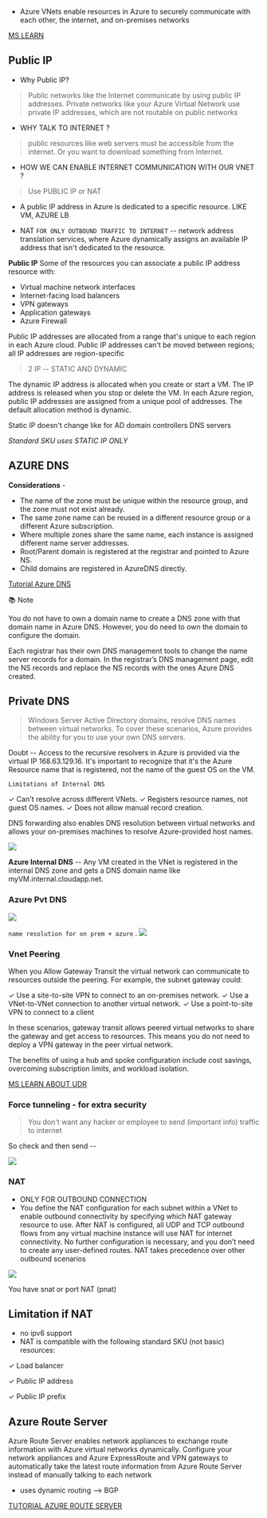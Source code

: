 - Azure VNets enable resources in Azure to securely communicate with each other, the internet, and on-premises networks

[MS LEARN](https://docs.microsoft.com/en-us/learn/modules/introduction-to-azure-virtual-networks/2-explore-azure-virtual-networks)

## Public IP

- Why Public IP?
> Public networks like the Internet communicate by using public IP addresses. Private networks like your Azure Virtual Network use private IP addresses, which are not routable on public networks

- WHY TALK TO INTERNET ? 
> public resources like web servers must be accessible from the internet.
Or you want to download something from Internet.

- HOW WE CAN ENABLE INTERNET COMMUNICATION WITH OUR VNET ?
> Use PUBLIC IP or NAT 

- A public IP address in Azure is dedicated to a specific resource. LIKE VM, AZURE LB 

- NAT `FOR ONLY OUTBOUND TRAFFIC TO INTERNET` -- network address translation services, where Azure dynamically assigns an available IP address that isn't dedicated to the resource.

**Public IP** 
Some of the resources you can associate a public IP address resource with:

- Virtual machine network interfaces
- Internet-facing load balancers
- VPN gateways
- Application gateways
- Azure Firewall

Public IP addresses are allocated from a range that's unique to each region in each Azure cloud. Public IP addresses can't be moved between regions; all IP addresses are region-specific



> 2 IP -- STATIC AND DYNAMIC

The dynamic IP address is allocated when you create or start a VM. The IP address is released when you stop or delete the VM. In each Azure region, public IP addresses are assigned from a unique pool of addresses. The default allocation method is dynamic.

Static IP doesn't change like for AD domain  controllers DNS servers 

*Standard SKU uses STATIC IP ONLY*

## AZURE DNS

**Considerations** - 
- The name of the zone must be unique within the resource group, and the zone must not exist already.
- The same zone name can be reused in a different resource group or a different Azure subscription.
- Where multiple zones share the same name, each instance is assigned different name server addresses.
- Root/Parent domain is registered at the registrar and pointed to Azure NS.
- Child domains are registered in AzureDNS directly.

[Tutorial Azure DNS](https://docs.microsoft.com/en-us/azure/dns/dns-delegate-domain-azure-dns)
 
📚 Note

You do not have to own a domain name to create a DNS zone with that domain name in Azure DNS. However, you do need to own the domain to configure the domain.

Each registrar has their own DNS management tools to change the name server records for a domain. In the registrar’s DNS management page, edit the NS records and replace the NS records with the ones Azure DNS created.

## Private DNS 

> Windows Server Active Directory domains, resolve DNS names between virtual networks. To cover these scenarios, Azure provides the ability for you to use your own DNS servers.

Doubt -- Access to the recursive resolvers in Azure is provided via the virtual IP 168.63.129.16.
 It's important to recognize that it's the Azure Resource name that is registered, not the name of the guest OS on the VM.

`Limitations of Internal DNS`

✓ Can't resolve across different VNets.
✓ Registers resource names, not guest OS names.
✓ Does not allow manual record creation.


DNS forwarding also enables DNS resolution between virtual networks and allows your on-premises machines to resolve Azure-provided host names.

![](https://docs.microsoft.com/en-us/learn/wwl-azure/introduction-to-azure-virtual-networks/media/inter-vnet-dns-812cc9a7.png)

**Azure Internal DNS** -- Any VM created in the VNet is registered in the internal DNS zone and gets a DNS domain name like myVM.internal.cloudapp.net.

### Azure Pvt DNS 

![](https://docs.microsoft.com/en-us/learn/wwl-azure/introduction-to-azure-virtual-networks/media/dns-zones-d964f066.png)

`name resolution for on prem + azure`
.
![](https://docs.microsoft.com/en-us/learn/wwl-azure/introduction-to-azure-virtual-networks/media/external-dns-fwd-7c81c29f.png)


### Vnet Peering 

When you Allow Gateway Transit the virtual network can communicate to resources outside the peering. For example, the subnet gateway could:

✓ Use a site-to-site VPN to connect to an on-premises network.
✓ Use a VNet-to-VNet connection to another virtual network.
✓ Use a point-to-site VPN to connect to a client

In these scenarios, gateway transit allows peered virtual networks to share the gateway and get access to resources. This means you do not need to deploy a VPN gateway in the peer virtual network.

The benefits of using a hub and spoke configuration include cost savings, overcoming subscription limits, and workload isolation.

[MS LEARN ABOUT UDR](https://docs.microsoft.com/en-us/learn/modules/introduction-to-azure-virtual-networks/9-implement-virtual-network-traffic-routing)

### Force tunneling - for extra security

> You don't want any hacker or employee to send (important info) traffic to internet

So check and then send -- 

![](https://docs.microsoft.com/en-us/learn/wwl-azure/introduction-to-azure-virtual-networks/media/forced-tunnel-ba8d30e6.png)

### NAT
- ONLY FOR OUTBOUND CONNECTION
- You define the NAT configuration for each subnet within a VNet to enable outbound connectivity by specifying which NAT gateway resource to use. After NAT is configured, all UDP and TCP outbound flows from any virtual machine instance will use NAT for internet connectivity. No further configuration is necessary, and you don’t need to create any user-defined routes. NAT takes precedence over other outbound scenarios

![](https://docs.microsoft.com/en-us/learn/wwl-azure/introduction-to-azure-virtual-networks/media/nat-flow-direction-inbound-outbound-70bb1787.png)

You have snat or port NAT (pnat) 

## Limitation if NAT

- no ipv6 support
- NAT is compatible with the following standard SKU (not basic) resources:

✓ Load balancer

✓  Public IP address

✓  Public IP prefix

## Azure Route Server
Azure Route Server enables network appliances to exchange route information with Azure virtual networks dynamically. Configure your network appliances and Azure ExpressRoute and VPN gateways to automatically take the latest route information from Azure Route Server instead of manually talking to each network
- uses dynamic routing --> BGP

[TUTORIAL AZURE ROUTE SERVER](https://docs.microsoft.com/en-us/azure/route-server/quickstart-configure-route-server-portal)
